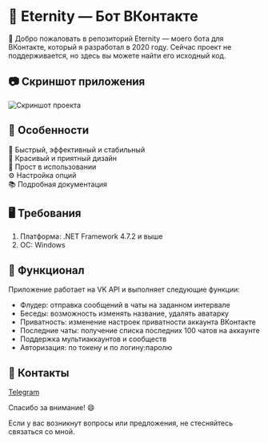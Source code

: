 # 🤖 Eternity — Бот ВКонтакте

🌟 Добро пожаловать в репозиторий Eternity — моего бота для ВКонтакте, который я разработал в 2020 году. Сейчас проект не поддерживается, но здесь вы можете найти его исходный код.

## 📷 Скриншот приложения
![Скриншот проекта](https://junf.ru/3.jpg)

## 🔧 Особенности
🚀 Быстрый, эффективный и стабильный  
🎨 Красивый и приятный дизайн  
🔧 Прост в использовании  
⚙️ Настройка опций  
📚 Подробная документация  

## 🖥 Требования
1. Платформа: .NET Framework 4.7.2 и выше  
2. OC: Windows

## 🚀 Функционал
Приложение работает на VK API и выполняет следующие функции:
- Флудер: отправка сообщений в чаты на заданном интервале  
- Беседы: возможность изменять название, удалять аватарку  
- Приватность: изменение настроек приватности аккаунта ВКонтакте  
- Последние чаты: получение списка последних 100 чатов на аккаунте  
- Поддержка мультиаккаунтов и сообществ  
- Авторизация: по токену и по логину:паролю

## 📧 Контакты
[Telegram](https://t.me/novikov_w)

Спасибо за внимание! 😄

Если у вас возникнут вопросы или предложения, не стесняйтесь связаться со мной.
